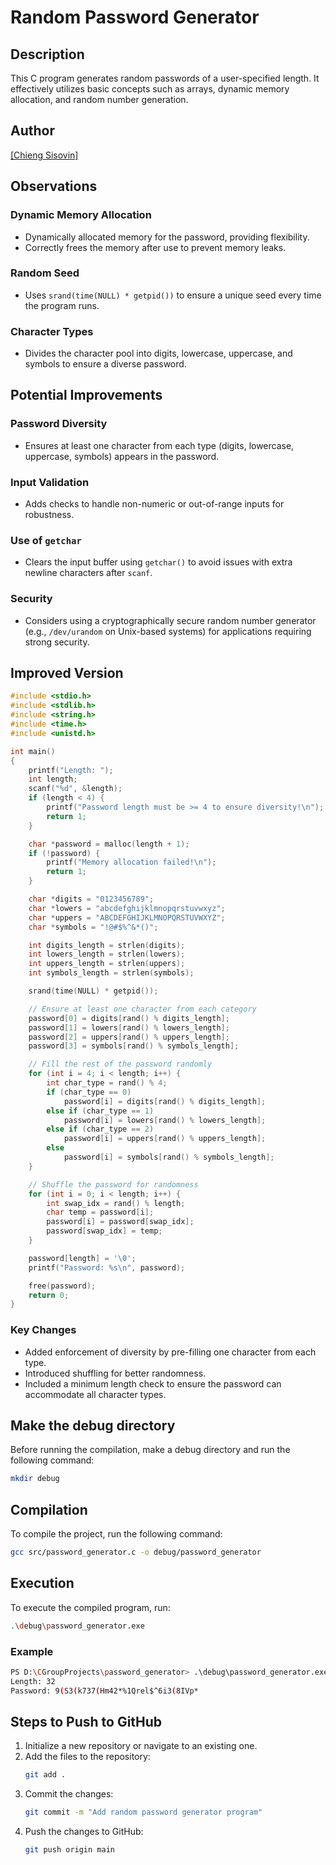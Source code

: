 # Random Password Generator

## Description
This C program generates random passwords of a user-specified length. It effectively utilizes basic concepts such as arrays, dynamic memory allocation, and random number generation.

## Author
[\[Chieng Sisovin\]](https://github.com/sisovin)


## Observations
### Dynamic Memory Allocation
- Dynamically allocated memory for the password, providing flexibility.
- Correctly frees the memory after use to prevent memory leaks.

### Random Seed
- Uses `srand(time(NULL) * getpid())` to ensure a unique seed every time the program runs.

### Character Types
- Divides the character pool into digits, lowercase, uppercase, and symbols to ensure a diverse password.

## Potential Improvements
### Password Diversity
- Ensures at least one character from each type (digits, lowercase, uppercase, symbols) appears in the password.

### Input Validation
- Adds checks to handle non-numeric or out-of-range inputs for robustness.

### Use of `getchar`
- Clears the input buffer using `getchar()` to avoid issues with extra newline characters after `scanf`.

### Security
- Considers using a cryptographically secure random number generator (e.g., `/dev/urandom` on Unix-based systems) for applications requiring strong security.

## Improved Version
```c
#include <stdio.h>
#include <stdlib.h>
#include <string.h>
#include <time.h>
#include <unistd.h>

int main()
{
    printf("Length: ");
    int length;
    scanf("%d", &length);
    if (length < 4) {
        printf("Password length must be >= 4 to ensure diversity!\n");
        return 1;
    }

    char *password = malloc(length + 1);
    if (!password) {
        printf("Memory allocation failed!\n");
        return 1;
    }

    char *digits = "0123456789";
    char *lowers = "abcdefghijklmnopqrstuvwxyz";
    char *uppers = "ABCDEFGHIJKLMNOPQRSTUVWXYZ";
    char *symbols = "!@#$%^&*()";

    int digits_length = strlen(digits);
    int lowers_length = strlen(lowers);
    int uppers_length = strlen(uppers);
    int symbols_length = strlen(symbols);

    srand(time(NULL) * getpid());

    // Ensure at least one character from each category
    password[0] = digits[rand() % digits_length];
    password[1] = lowers[rand() % lowers_length];
    password[2] = uppers[rand() % uppers_length];
    password[3] = symbols[rand() % symbols_length];

    // Fill the rest of the password randomly
    for (int i = 4; i < length; i++) {
        int char_type = rand() % 4;
        if (char_type == 0)
            password[i] = digits[rand() % digits_length];
        else if (char_type == 1)
            password[i] = lowers[rand() % lowers_length];
        else if (char_type == 2)
            password[i] = uppers[rand() % uppers_length];
        else
            password[i] = symbols[rand() % symbols_length];
    }

    // Shuffle the password for randomness
    for (int i = 0; i < length; i++) {
        int swap_idx = rand() % length;
        char temp = password[i];
        password[i] = password[swap_idx];
        password[swap_idx] = temp;
    }

    password[length] = '\0';
    printf("Password: %s\n", password);

    free(password);
    return 0;
}
```

### Key Changes
- Added enforcement of diversity by pre-filling one character from each type.
- Introduced shuffling for better randomness.
- Included a minimum length check to ensure the password can accommodate all character types.

## Make the debug directory
Before running the compilation, make a debug directory and run the following command:
```sh
mkdir debug
```

## Compilation
To compile the project, run the following command:
```sh
gcc src/password_generator.c -o debug/password_generator
```

## Execution
To execute the compiled program, run:
```sh
.\debug\password_generator.exe
```

### Example
```sh
PS D:\CGroupProjects\password_generator> .\debug\password_generator.exe
Length: 32
Password: 9(S3(k737(Hm42*%1Qrel$^6i3(8IVp*
```

## Steps to Push to GitHub
1. Initialize a new repository or navigate to an existing one.
2. Add the files to the repository:
    ```sh
    git add .
    ```
3. Commit the changes:
    ```sh
    git commit -m "Add random password generator program"
    ```
4. Push the changes to GitHub:
    ```sh
    git push origin main
    ```
